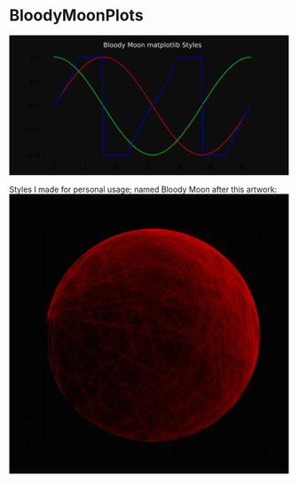 # BloodyMoonPlots
<img src="https://github.com/itsMohammedThaier/BloodyMoonPlots/blob/main/src/banner.jpg?raw=true">

Styles I made for personal usage; named Bloody Moon after this artwork:
<img src="https://github.com/itsMohammedThaier/BloodyMoonPlots/blob/main/src/artwork.jpg?raw=true">
